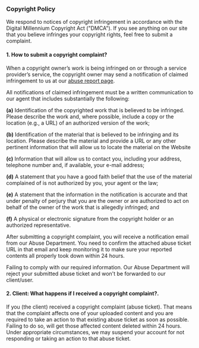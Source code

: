 ### Copyright Policy

  

We respond to notices of copyright infringement in accordance with the Digital Millennium Copyright Act ("DMCA"). If you see anything on our site that you believe infringes your copyright rights, feel free to submit a complaint.

  

#### 1\. How to submit a copyright complaint?

When a copyright owner’s work is being infringed on or through a service provider’s service, the copyright owner may send a notification of claimed infringement to us at our [abuse report page](https://vidguard.to/dmca).

  

All notifications of claimed infringement must be a written communication to our agent that includes substantially the following:

  

**(a)** Identification of the copyrighted work that is believed to be infringed. Please describe the work and, where possible, include a copy or the location (e.g., a URL) of an authorized version of the work;

**(b)** Identification of the material that is believed to be infringing and its location. Please describe the material and provide a URL or any other pertinent information that will allow us to locate the material on the Website

**(c)** Information that will allow us to contact you, including your address, telephone number and, if available, your e-mail address;

**(d)** A statement that you have a good faith belief that the use of the material complained of is not authorized by you, your agent or the law;

**(e)** A statement that the information in the notification is accurate and that under penalty of perjury that you are the owner or are authorized to act on behalf of the owner of the work that is allegedly infringed; and

**(f)** A physical or electronic signature from the copyright holder or an authorized representative.

  

After submitting a copyright complaint, you will receive a notification email from our Abuse Department. You need to confirm the attached abuse ticket URL in that email and keep monitoring it to make sure your reported contents all properly took down within 24 hours.

  

Failing to comply with our required information. Our Abuse Department will reject your submitted abuse ticket and won't be forwarded to our client/user.

#### 2\. Client: What happens if I received a copyright complaint?.

If you (the client) received a copyright complaint (abuse ticket). That means that the complaint affects one of your uploaded content and you are required to take an action to that existing abuse ticket as soon as possible. Failing to do so, will get those affected content deleted within 24 hours. Under appropriate circumstances, we may suspend your account for not responding or taking an action to that abuse ticket.